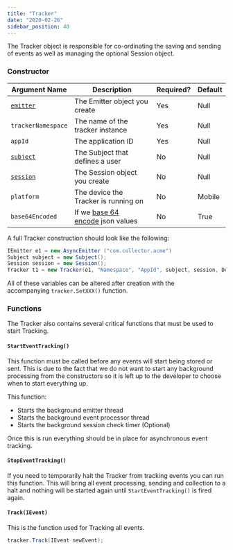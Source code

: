 ```yaml
---
title: "Tracker"
date: "2020-02-26"
sidebar_position: 40
---
```


The Tracker object is responsible for co-ordinating the saving and sending of events as well as managing the optional Session object.

### Constructor

| **Argument Name** | **Description** | **Required?** | **Default** |
| --- | --- | --- | --- |
| [`emitter`](https://github.com/snowplow/snowplow/wiki/Unity-Tracker#emitter) | The Emitter object you create | Yes | Null |
| `trackerNamespace` | The name of the tracker instance | Yes | Null |
| `appId` | The application ID | Yes | Null |
| [`subject`](https://github.com/snowplow/snowplow/wiki/Unity-Tracker#subject) | The Subject that defines a user | No | Null |
| [`session`](https://github.com/snowplow/snowplow/wiki/Unity-Tracker#session) | The Session object you create | No | Null |
| `platform` | The device the Tracker is running on | No | Mobile |
| `base64Encoded` | If we [base 64 encode](https://en.wikipedia.org/wiki/Base64) json values | No | True |

A full Tracker construction should look like the following:

```csharp
IEmitter e1 = new AsyncEmitter ("com.collector.acme")
Subject subject = new Subject();
Session session = new Session();
Tracker t1 = new Tracker(e1, "Namespace", "AppId", subject, session, DevicePlatforms.Desktop, true);
```

All of these variables can be altered after creation with the accompanying `tracker.SetXXX()` function.

### Functions

The Tracker also contains several critical functions that must be used to start Tracking.

#### `StartEventTracking()`

This function must be called before any events will start being stored or sent. This is due to the fact that we do not want to start any background processing from the constructors so it is left up to the developer to choose when to start everything up.

This function:

- Starts the background emitter thread
- Starts the background event processor thread
- Starts the background session check timer (Optional)

Once this is run everything should be in place for asynchronous event tracking.

#### `StopEventTracking()`

If you need to temporarily halt the Tracker from tracking events you can run this function. This will bring all event processing, sending and collection to a halt and nothing will be started again until `StartEventTracking()` is fired again.

#### `Track(IEvent)`

This is the function used for Tracking all events.

```csharp
tracker.Track(IEvent newEvent);
```
